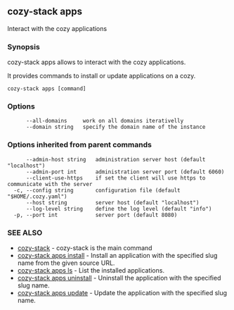 ## cozy-stack apps

Interact with the cozy applications

### Synopsis



cozy-stack apps allows to interact with the cozy applications.

It provides commands to install or update applications on
a cozy.


```
cozy-stack apps [command]
```

### Options

```
      --all-domains     work on all domains iterativelly
      --domain string   specify the domain name of the instance
```

### Options inherited from parent commands

```
      --admin-host string   administration server host (default "localhost")
      --admin-port int      administration server port (default 6060)
      --client-use-https    if set the client will use https to communicate with the server
  -c, --config string       configuration file (default "$HOME/.cozy.yaml")
      --host string         server host (default "localhost")
      --log-level string    define the log level (default "info")
  -p, --port int            server port (default 8080)
```

### SEE ALSO
* [cozy-stack](cozy-stack.md)	 - cozy-stack is the main command
* [cozy-stack apps install](cozy-stack_apps_install.md)	 - Install an application with the specified slug name
from the given source URL.
* [cozy-stack apps ls](cozy-stack_apps_ls.md)	 - List the installed applications.
* [cozy-stack apps uninstall](cozy-stack_apps_uninstall.md)	 - Uninstall the application with the specified slug name.
* [cozy-stack apps update](cozy-stack_apps_update.md)	 - Update the application with the specified slug name.

